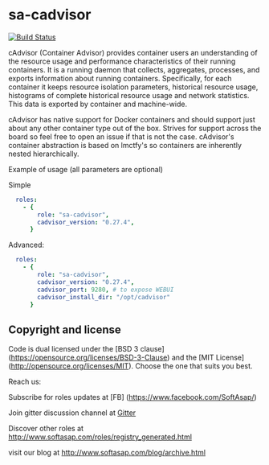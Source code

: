 sa-cadvisor
===========

[![Build Status](https://travis-ci.org/softasap/sa-cadvisor.svg?branch=master)](https://travis-ci.org/softasap/sa-cadvisor)

cAdvisor (Container Advisor) provides container users an understanding of the resource usage and performance characteristics of their running containers. 
It is a running daemon that collects, aggregates, processes, and exports information about running containers. 
Specifically, for each container it keeps resource isolation parameters, historical resource usage, histograms of complete historical resource usage and network statistics. 
This data is exported by container and machine-wide.

cAdvisor has native support for Docker containers and should support just about any other container type out of the box. 
Strives for support across the board so feel free to open an issue if that is not the case. 
cAdvisor's container abstraction is based on lmctfy's so containers are inherently nested hierarchically.

Example of usage (all parameters are optional)

Simple

```YAML
  roles:
    - {
        role: "sa-cadvisor",
        cadvisor_version: "0.27.4",
      }
```

Advanced:

```YAML
  roles:
    - {
        role: "sa-cadvisor",
        cadvisor_version: "0.27.4",
        cadvisor_port: 9280, # to expose WEBUI
        cadvisor_install_dir: "/opt/cadvisor"
      }
```

Copyright and license
---------------------

Code is dual licensed under the [BSD 3 clause] (https://opensource.org/licenses/BSD-3-Clause) and the [MIT License] (http://opensource.org/licenses/MIT). Choose the one that suits you best.

Reach us:

Subscribe for roles updates at [FB] (https://www.facebook.com/SoftAsap/)

Join gitter discussion channel at [Gitter](https://gitter.im/softasap)

Discover other roles at  http://www.softasap.com/roles/registry_generated.html

visit our blog at http://www.softasap.com/blog/archive.html
